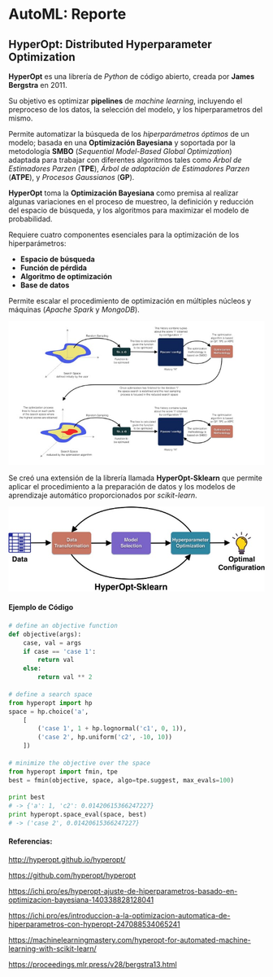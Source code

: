 # AutoML: Reporte

## HyperOpt: Distributed Hyperparameter Optimization

**HyperOpt** es una librería de *Python* de código abierto, creada por **James Bergstra** en 2011.

Su objetivo es optimizar **pipelines** de *machine learning*, incluyendo el preproceso de los datos, la selección del modelo, y los hiperparametros del mismo.

Permite automatizar la búsqueda de los *hiperparámetros óptimos* de un modelo; basada en una **Optimización Bayesiana** y soportada por la metodología **SMBO** (*Sequential Model-Based Global Optimization*) adaptada para trabajar con diferentes algoritmos tales como *Árbol de Estimadores Parzen* (**TPE**), *Árbol de adaptación de Estimadores Parzen* (**ATPE**), y *Procesos Gaussianos* (**GP**).

**HyperOpt** toma la **Optimización Bayesiana** como premisa al realizar algunas variaciones en el proceso de muestreo, la definición y reducción del espacio de búsqueda, y los algoritmos para maximizar el modelo de probabilidad.

Requiere cuatro componentes esenciales para la optimización de los hiperparámetros:
- **Espacio de búsqueda**
- **Función de pérdida**
- **Algoritmo de optimización**
- **Base de datos**

Permite escalar el procedimiento de optimización en múltiples núcleos y máquinas (*Apache Spark* y *MongoDB*).

![Sampling](images/sampling.jpeg)

Se creó una extensión de la librería llamada **HyperOpt-Sklearn** que permite aplicar el procedimiento a la preparación de datos y los modelos de aprendizaje automático proporcionados por *scikit-learn*.

![HyperOpt-Sklearn](images/sklearn.jpeg)

#### Ejemplo de Código

```python
# define an objective function
def objective(args):
    case, val = args
    if case == 'case 1':
        return val
    else:
        return val ** 2

# define a search space
from hyperopt import hp
space = hp.choice('a',
    [
        ('case 1', 1 + hp.lognormal('c1', 0, 1)),
        ('case 2', hp.uniform('c2', -10, 10))
    ])

# minimize the objective over the space
from hyperopt import fmin, tpe
best = fmin(objective, space, algo=tpe.suggest, max_evals=100)

print best
# -> {'a': 1, 'c2': 0.01420615366247227}
print hyperopt.space_eval(space, best)
# -> ('case 2', 0.01420615366247227}
```

#### Referencias:

http://hyperopt.github.io/hyperopt/

https://github.com/hyperopt/hyperopt

https://ichi.pro/es/hyperopt-ajuste-de-hiperparametros-basado-en-optimizacion-bayesiana-140338828128041

https://ichi.pro/es/introduccion-a-la-optimizacion-automatica-de-hiperparametros-con-hyperopt-247088534065241

https://machinelearningmastery.com/hyperopt-for-automated-machine-learning-with-scikit-learn/

https://proceedings.mlr.press/v28/bergstra13.html

